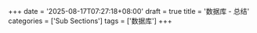 +++
date = '2025-08-17T07:27:18+08:00'
draft = true
title = '数据库 - 总结'
categories = ['Sub Sections']
tags = ['数据库']
+++
